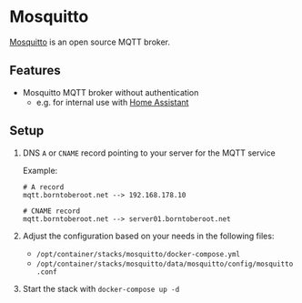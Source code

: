 # Mosquitto

[Mosquitto][mosquitto_website] is an open source MQTT broker.

## Features

- Mosquitto MQTT broker without authentication
  - e.g. for internal use with [Home Assistant](../homeassistant)

## Setup

1. DNS `A` or `CNAME` record pointing to your server for the MQTT service

   Example:

   ```plaintext
   # A record
   mqtt.borntoberoot.net --> 192.168.178.10

   # CNAME record
   mqtt.borntoberoot.net --> server01.borntoberoot.net
   ```

2. Adjust the configuration based on your needs in the following files:

   - `/opt/container/stacks/mosquitto/docker-compose.yml`
   - `/opt/container/stacks/mosquitto/data/mosquitto/config/mosquitto.conf`

3. Start the stack with `docker-compose up -d`

[mosquitto_website]: https://mosquitto.org/
